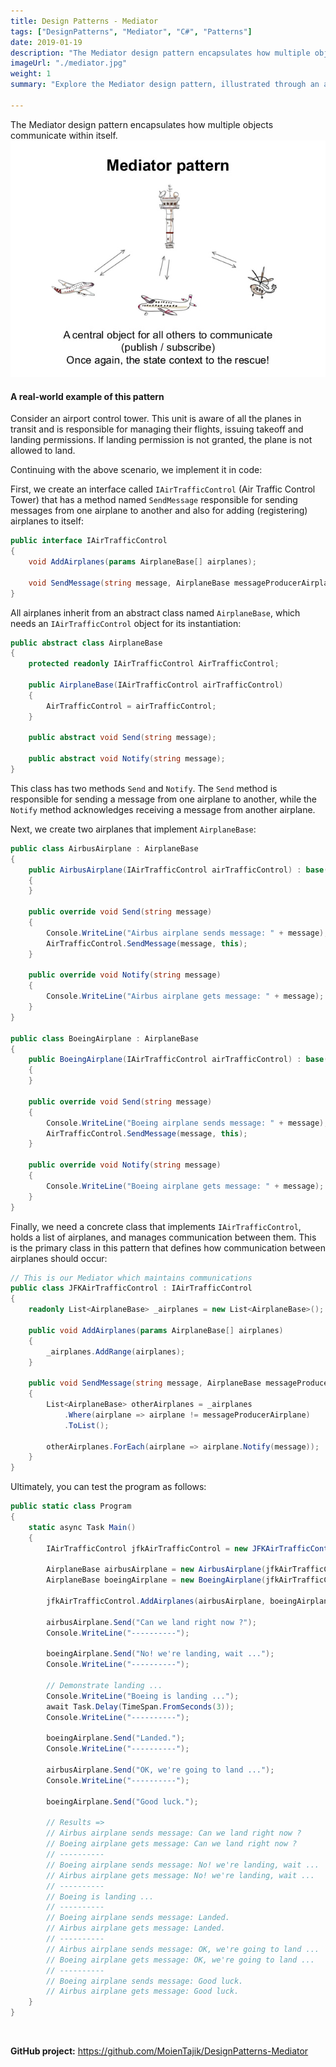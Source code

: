 ```yaml
---
title: Design Patterns - Mediator
tags: ["DesignPatterns", "Mediator", "C#", "Patterns"]
date: 2019-01-19
description: "The Mediator design pattern encapsulates how multiple objects communicate within itself."
imageUrl: "./mediator.jpg"
weight: 1
summary: "Explore the Mediator design pattern, illustrated through an airport control tower analogy. Learn how it manages communications between planes in **C#**, starting from the `IAirTrafficControl` interface to the implementation of `AirbusAirplane` and `BoeingAirplane` classes. The article concludes with the `JFKAirTrafficControl` class, demonstrating the pattern's role in facilitating effective object interaction. Ideal for those interested in applying design patterns in software engineering."

---
```


The Mediator design pattern encapsulates how multiple objects communicate within itself.
<img src="./mediator.jpg" width="700px" alt="Mediator" style="margin:auto;">

#### A real-world example of this pattern

Consider an airport control tower. This unit is aware of all the planes in transit and is responsible for managing their flights, issuing takeoff and landing permissions. If landing permission is not granted, the plane is not allowed to land.

Continuing with the above scenario, we implement it in code:

First, we create an interface called `IAirTrafficControl` (Air Traffic Control Tower) that has a method named `SendMessage` responsible for sending messages from one airplane to another and also for adding (registering) airplanes to itself:

```C#
public interface IAirTrafficControl
{
    void AddAirplanes(params AirplaneBase[] airplanes);

    void SendMessage(string message, AirplaneBase messageProducerAirplane);
}
```

All airplanes inherit from an abstract class named `AirplaneBase`, which needs an `IAirTrafficControl` object for its instantiation:

```C#
public abstract class AirplaneBase
{
    protected readonly IAirTrafficControl AirTrafficControl;

    public AirplaneBase(IAirTrafficControl airTrafficControl)
    {
        AirTrafficControl = airTrafficControl;
    }

    public abstract void Send(string message);

    public abstract void Notify(string message);
}
```

This class has two methods `Send` and `Notify`. The `Send` method is responsible for sending a message from one airplane to another, while the `Notify` method acknowledges receiving a message from another airplane.

Next, we create two airplanes that implement `AirplaneBase`:

```C#
public class AirbusAirplane : AirplaneBase
{
    public AirbusAirplane(IAirTrafficControl airTrafficControl) : base(airTrafficControl)
    {
    }

    public override void Send(string message)
    {
        Console.WriteLine("Airbus airplane sends message: " + message);
        AirTrafficControl.SendMessage(message, this);
    }

    public override void Notify(string message)
    {
        Console.WriteLine("Airbus airplane gets message: " + message);
    }
}

public class BoeingAirplane : AirplaneBase
{
    public BoeingAirplane(IAirTrafficControl airTrafficControl) : base(airTrafficControl)
    {
    }

    public override void Send(string message)
    {
        Console.WriteLine("Boeing airplane sends message: " + message);
        AirTrafficControl.SendMessage(message, this);
    }

    public override void Notify(string message)
    {
        Console.WriteLine("Boeing airplane gets message: " + message);
    }
}
```

Finally, we need a concrete class that implements `IAirTrafficControl`, holds a list of airplanes, and manages communication between them. This is the primary class in this pattern that defines how communication between airplanes should occur:

```C#
// This is our Mediator which maintains communications
public class JFKAirTrafficControl : IAirTrafficControl
{
    readonly List<AirplaneBase> _airplanes = new List<AirplaneBase>();

    public void AddAirplanes(params AirplaneBase[] airplanes)
    {
        _airplanes.AddRange(airplanes);
    }

    public void SendMessage(string message, AirplaneBase messageProducerAirplane)
    {
        List<AirplaneBase> otherAirplanes = _airplanes
            .Where(airplane => airplane != messageProducerAirplane)
            .ToList();

        otherAirplanes.ForEach(airplane => airplane.Notify(message));
    }
}
```

Ultimately, you can test the program as follows:

```C#
public static class Program
{
    static async Task Main()
    {
        IAirTrafficControl jfkAirTrafficControl = new JFKAirTrafficControl();

        AirplaneBase airbusAirplane = new AirbusAirplane(jfkAirTrafficControl);
        AirplaneBase boeingAirplane = new BoeingAirplane(jfkAirTrafficControl);

        jfkAirTrafficControl.AddAirplanes(airbusAirplane, boeingAirplane);

        airbusAirplane.Send("Can we land right now ?");
        Console.WriteLine("----------");

        boeingAirplane.Send("No! we're landing, wait ...");
        Console.WriteLine("----------");

        // Demonstrate landing ...
        Console.WriteLine("Boeing is landing ...");
        await Task.Delay(TimeSpan.FromSeconds(3));
        Console.WriteLine("----------");

        boeingAirplane.Send("Landed.");
        Console.WriteLine("----------");

        airbusAirplane.Send("OK, we're going to land ...");
        Console.WriteLine("----------");

        boeingAirplane.Send("Good luck.");

        // Results =>
        // Airbus airplane sends message: Can we land right now ?
        // Boeing airplane gets message: Can we land right now ?
        // ----------
        // Boeing airplane sends message: No! we're landing, wait ...
        // Airbus airplane gets message: No! we're landing, wait ...
        // ----------
        // Boeing is landing ...
        // ----------
        // Boeing airplane sends message: Landed.
        // Airbus airplane gets message: Landed.
        // ----------
        // Airbus airplane sends message: OK, we're going to land ...
        // Boeing airplane gets message: OK, we're going to land ...
        // ----------
        // Boeing airplane sends message: Good luck.
        // Airbus airplane gets message: Good luck.
    }
}
```

<br>

**GitHub project:** https://github.com/MoienTajik/DesignPatterns-Mediator